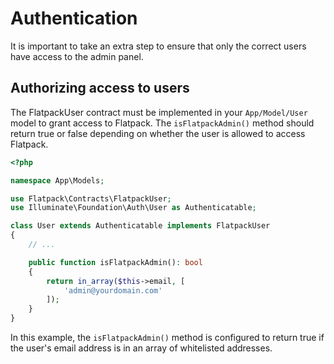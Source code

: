 # Authentication

It is important to take an extra step to ensure that only the correct users have access to the admin panel.

## Authorizing access to users

The FlatpackUser contract must be implemented in your `App/Model/User` model to grant access to Flatpack. The `isFlatpackAdmin()` method should return true or false depending on whether the user is allowed to access Flatpack.

```php
<?php

namespace App\Models;

use Flatpack\Contracts\FlatpackUser;
use Illuminate\Foundation\Auth\User as Authenticatable;

class User extends Authenticatable implements FlatpackUser
{
    // ...

    public function isFlatpackAdmin(): bool
    {
        return in_array($this->email, [
            'admin@yourdomain.com'
        ]);
    }
}
```

In this example, the `isFlatpackAdmin()` method is configured to return true if the user's email address is in an array of whitelisted addresses.
